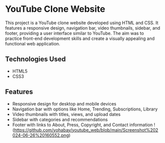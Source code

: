 # YouTube Clone Website

This project is a YouTube clone website developed using HTML and CSS. It features a responsive design, navigation bar, video thumbnails, sidebar, and footer, providing a user interface similar to YouTube. The aim was to practice front-end development skills and create a visually appealing and functional web application.

## Technologies Used
- HTML5
- CSS3

## Features
- Responsive design for desktop and mobile devices
- Navigation bar with options like Home, Trending, Subscriptions, Library
- Video thumbnails with titles, views, and upload dates
- Sidebar with categories and recommendations
- Footer with links to About, Press, Copyright, and Contact information
!(https://github.com/yohabay/youtube_web/blob/main/Screenshot%202024-06-26%20160552.png)
